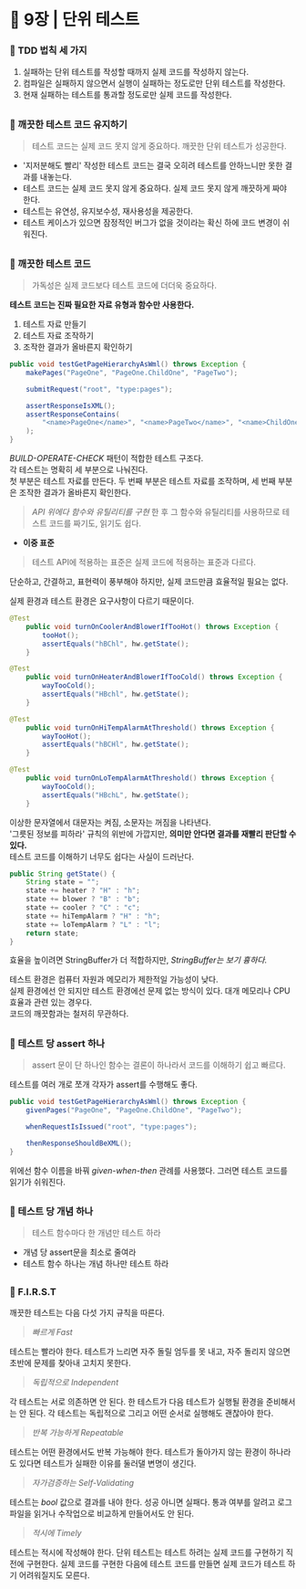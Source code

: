 # 🧷 9장 | 단위 테스트

### 📘 TDD 법칙 세 가지

1. 실패하는 단위 테스트를 작성할 때까지 실제 코드를 작성하지 않는다.
2. 컴파일은 실패하지 않으면서 실행이 실패하는 정도로만 단위 테스트를 작성한다.
3. 현재 실패하는 테스트를 통과할 정도로만 실제 코드를 작성한다.

##

### 📘 깨끗한 테스트 코드 유지하기

> 테스트 코드는 실제 코드 못지 않게 중요하다. 깨끗한 단위 테스트가 성공한다.

- '지저분해도 빨리' 작성한 테스트 코드는 결국 오히려 테스트를 안하느니만 못한 결과를 내놓는다.
- 테스트 코드는 실제 코드 못지 않게 중요하다. 실제 코드 못지 않게 깨끗하게 짜야 한다.
- 테스트는 유연성, 유지보수성, 재사용성을 제공한다.
- 테스트 케이스가 있으면 잠정적인 버그가 없을 것이라는 확신 하에 코드 변경이 쉬워진다.

##

### 📘 깨끗한 테스트 코드

> 가독성은 실제 코드보다 테스트 코드에 더더욱 중요하다.

**테스트 코드는 진짜 필요한 자료 유형과 함수만 사용한다.**

1. 테스트 자료 만들기
2. 테스트 자료 조작하기
3. 조작한 결과가 올바른지 확인하기

```java
public void testGetPageHierarchyAsWml() throws Exception {
	makePages("PageOne", "PageOne.ChildOne", "PageTwo");

	submitRequest("root", "type:pages");

	assertResponseIsXML();
	assertResponseContains(
		"<name>PageOne</name>", "<name>PageTwo</name>", "<name>ChildOne</name>"
	);
}
```

*BUILD-OPERATE-CHECK* 패턴이 적합한 테스트 구조다.  
각 테스트는 명확히 세 부분으로 나눠진다.  
첫 부분은 테스트 자료를 만든다. 두 번째 부분은 테스트 자료를 조작하며, 세 번째 부분은 조작한 결과가 올바른지 확인한다.  
> *API 위에다 함수와 유틸리티를 구현* 한 후 그 함수와 유틸리티를 사용하므로 테스트 코드를 짜기도, 읽기도 쉽다.

- **이중 표준**

> 테스트 API에 적용하는 표준은 실제 코드에 적용하는 표준과 다르다.

단순하고, 간결하고, 표현력이 풍부해야 하지만, 실제 코드만큼 효율적일 필요는 없다. 

실제 환경과 테스트 환경은 요구사항이 다르기 때문이다.

```java
@Test
	public void turnOnCoolerAndBlowerIfTooHot() throws Exception {
		tooHot();
		assertEquals("hBChl", hw.getState();
	}

@Test
	public void turnOnHeaterAndBlowerIfTooCold() throws Exception {
		wayTooCold();
		assertEquals("HBchl", hw.getState();
	}

@Test
	public void turnOnHiTempAlarmAtThreshold() throws Exception {
		wayTooHot();
		assertEquals("hBCHl", hw.getState();
	}

@Test
	public void turnOnLoTempAlarmAtThreshold() throws Exception {
		wayTooCold();
		assertEquals("HBchL", hw.getState();
	}
```

이상한 문자열에서 대문자는 켜짐, 소문자는 꺼짐을 나타낸다.   
'그릇된 정보를 피하라' 규칙의 위반에 가깝지만, **의미만 안다면 결과를 재빨리 판단할 수 있다.**  
테스트 코드를 이해하기 너무도 쉽다는 사실이 드러난다.

```java
public String getState() {
	String state = "";
	state += heater ? "H" : "h";
	state += blower ? "B" : "b";
	state += cooler ? "C" : "c";
	state += hiTempAlarm ? "H" : "h";
	state += loTempAlarm ? "L" : "l";
	return state;
}
```

효율을 높이려면 StringBuffer가 더 적합하지만, *StringBuffer는 보기 흉하다.*

테스트 환경은 컴퓨터 자원과 메모리가 제한적일 가능성이 낮다.  
실제 환경에선 안 되지만 테스트 환경에선 문제 없는 방식이 있다. 대개 메모리나 CPU 효율과 관련 있는 경우다.  
코드의 깨끗함과는 철저히 무관하다.

##

### 📘 테스트 당 assert 하나

> assert 문이 단 하나인 함수는 결론이 하나라서 코드를 이해하기 쉽고 빠르다.

테스트를 여러 개로 쪼개 각자가 assert를 수행해도 좋다.

```java
public void testGetPageHierarchyAsWml() throws Exception {
	givenPages("PageOne", "PageOne.ChildOne", "PageTwo");

	whenRequestIsIssued("root", "type:pages");

	thenResponseShouldBeXML();
}
```  
위에선 함수 이름을 바꿔 *given-when-then* 관례를 사용했다. 그러면 테스트 코드를 읽기가 쉬워진다.  

##

### 📘 테스트 당 개념 하나

> 테스트 함수마다 한 개념만 테스트 하라

- 개념 당 assert문을 최소로 줄여라
- 테스트 함수 하나는 개념 하나만 테스트 하라

##

### 📘 F.I.R.S.T

깨끗한 테스트는 다음 다섯 가지 규칙을 따른다.

> *빠르게 Fast*

테스트는 빨라야 한다. 
테스트가 느리면 자주 돌릴 엄두를 못 내고, 자주 돌리지 않으면 초반에 문제를 찾아내 고치지 못한다.

> *독립적으로 Independent*

각 테스트는 서로 의존하면 안 된다.
한 테스트가 다음 테스트가 실행될 환경을 준비해서는 안 된다.
각 테스트는 독립적으로 그리고 어떤 순서로 실행해도 괜찮아야 한다.

> *반복 가능하게 Repeatable*

테스트는 어떤 환경에서도 반복 가능해야 한다.
테스트가 돌아가지 않는 환경이 하나라도 있다면 테스트가 실패한 이유를 둘러댈 변명이 생긴다.

> *자가검증하는 Self-Validating*

테스트는 *bool* 값으로 결과를 내야 한다. 성공 아니면 실패다.
통과 여부를 알려고 로그 파일을 읽거나 수작업으로 비교하게 만들어서도 안 된다.

> *적시에 Timely*

테스트는 적시에 작성해야 한다. 단위 테스트는 테스트 하려는 실제 코드를 구현하기 직전에 구현한다.
실제 코드를 구현한 다음에 테스트 코드를 만들면 실제 코드가 테스트 하기 어려워질지도 모른다.

